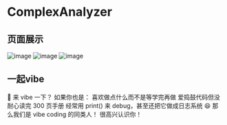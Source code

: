 # ComplexAnalyzer
## 页面展示
![image](https://github.com/user-attachments/assets/b436400d-56e1-47fe-ad9f-6bb4035534b7)
![image](https://github.com/user-attachments/assets/85419e9a-bd38-40e9-939b-fa8240753ec5)
![image](https://github.com/user-attachments/assets/a89f6106-b09f-45b7-b014-68294f683c36)

## 一起vibe
💬 来 vibe 一下？
如果你也是：
喜欢做点什么而不是等学完再做
爱捣鼓代码但没耐心读完 300 页手册
经常用 print() 来 debug，甚至还把它做成日志系统 😆
那么我们是 vibe coding 的同类人！
很高兴认识你！

